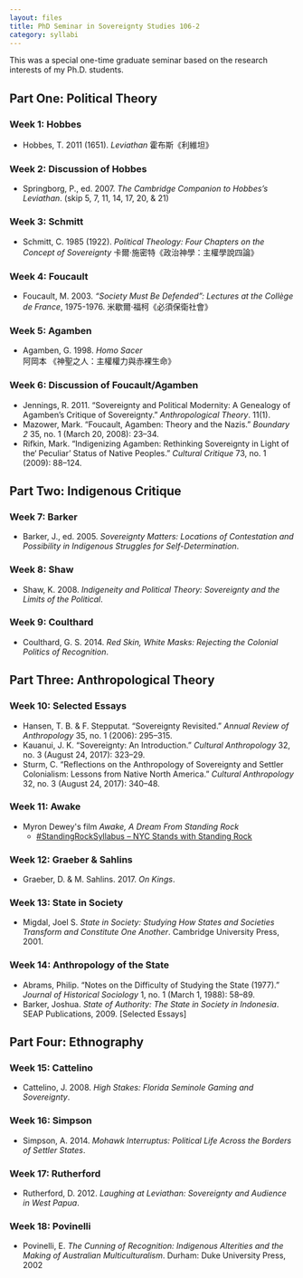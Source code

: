 ```yaml
---
layout: files
title: PhD Seminar in Sovereignty Studies 106-2
category: syllabi
---
```


This was a special one-time graduate seminar based on the research interests of my Ph.D. students.

## Part One: Political Theory

### Week 1: Hobbes 
*  Hobbes, T. 2011 (1651). *Leviathan*  霍布斯《利維坦》 

### Week 2: Discussion of Hobbes
*  Springborg, P., ed. 2007. *The Cambridge Companion to Hobbes’s Leviathan*. (skip 5, 7, 11, 14, 17, 20, & 21)

### Week 3: Schmitt
*  Schmitt, C. 1985 (1922). *Political Theology: Four Chapters on the Concept of Sovereignty* 卡爾·施密特《政治神學：主權學說四論》

### Week 4: Foucault  
*  Foucault, M. 2003.  *“Society Must Be Defended”: Lectures at the Collège de France*, 1975-1976. 米歇爾‧福柯《必須保衛社會》    

### Week 5: Agamben
*   Agamben, G. 1998. *Homo Sacer* 阿岡本 《神聖之人：主權權力與赤裸生命》

### Week 6: Discussion of Foucault/Agamben
*  Jennings, R. 2011. “Sovereignty and Political Modernity: A Genealogy of Agamben’s Critique of Sovereignty.” *Anthropological Theory*. 11(1).
*  Mazower, Mark. “Foucault, Agamben: Theory and the Nazis.” *Boundary 2* 35, no. 1 (March 20, 2008): 23–34.
*  Rifkin, Mark. “Indigenizing Agamben: Rethinking Sovereignty in Light of the‘ Peculiar’ Status of Native Peoples.” *Cultural Critique* 73, no. 1 (2009): 88–124.

## Part Two: Indigenous Critique

### Week 7: Barker 
*   Barker, J., ed. 2005. *Sovereignty Matters: Locations of Contestation and Possibility in Indigenous Struggles for Self-Determination*.

### Week 8: Shaw
*  Shaw, K. 2008. *Indigeneity and Political Theory: Sovereignty and the Limits of the Political*. 

### Week 9: Coulthard 
*   Coulthard, G. S. 2014. *Red Skin, White Masks: Rejecting the Colonial Politics of Recognition*.

## Part Three: Anthropological Theory

### Week 10: Selected Essays 
*   Hansen, T. B. & F. Stepputat. “Sovereignty Revisited.” *Annual Review of Anthropology* 35, no. 1 (2006): 295–315. 
*   Kauanui, J. K. “Sovereignty: An Introduction.” *Cultural Anthropology* 32, no. 3 (August 24, 2017): 323–29.
*   Sturm, C. “Reflections on the Anthropology of Sovereignty and Settler Colonialism: Lessons from Native North America.” *Cultural Anthropology* 32, no. 3 (August 24, 2017): 340–48.

### Week 11: Awake
* Myron Dewey's film *Awake, A Dream From Standing Rock*  
  * [#StandingRockSyllabus – NYC Stands with Standing Rock](https://nycstandswithstandingrock.wordpress.com/standingrocksyllabus/)

### Week 12: Graeber & Sahlins 
*  Graeber, D. & M. Sahlins. 2017. *On Kings*. 

### Week 13: State in Society 
*  Migdal, Joel S. *State in Society: Studying How States and Societies Transform and Constitute One Another*. Cambridge University Press, 2001.

### Week 14: Anthropology of the State
*  Abrams, Philip. “Notes on the Difficulty of Studying the State (1977).” *Journal of Historical Sociology* 1, no. 1 (March 1, 1988): 58–89.
*  Barker, Joshua. *State of Authority: The State in Society in Indonesia*. SEAP Publications, 2009. [Selected Essays]

## Part Four: Ethnography

### Week 15: Cattelino
*  Cattelino, J. 2008. *High Stakes: Florida Seminole Gaming and Sovereignty*. 

### Week 16: Simpson
*  Simpson, A. 2014. *Mohawk Interruptus: Political Life Across the Borders of Settler States*. 

### Week 17: Rutherford
*   Rutherford, D. 2012. *Laughing at Leviathan: Sovereignty and Audience in West Papua*. 

### Week 18: Povinelli
*  Povinelli, E. *The Cunning of Recognition: Indigenous Alterities and the Making of Australian Multiculturalism*. Durham: Duke University Press, 2002